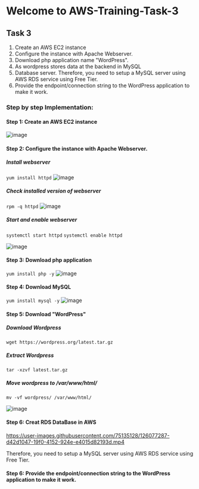 # Welcome to AWS-Training-Task-3


## Task 3
1. Create an AWS EC2 instance
2. Configure the instance with Apache Webserver.
3. Download php application name "WordPress".
4. As wordpress stores data at the backend in MySQL
5. Database server. Therefore, you need to setup a MySQL server using AWS RDS service using Free Tier.
6. Provide the endpoint/connection string to the WordPress application to make it work. 


### Step by step Implementation:
#### Step 1: Create an AWS EC2 instance 

![image](https://user-images.githubusercontent.com/75135128/126073880-2eebc7be-a25c-4bf8-97bb-2c02314f84c2.png)


#### Step 2: Configure the instance with Apache Webserver.
##### Install webserver
```yum install httpd```
![image](https://user-images.githubusercontent.com/75135128/126074053-15da8507-a23a-4c56-afc9-730ad8b92992.png)

##### Check installed version of webserver
```rpm -q httpd```
![image](https://user-images.githubusercontent.com/75135128/126073981-29f7cf52-8cda-4ebf-b665-d53c80d86d1e.png)

##### Start and enable webserver

```systemctl start httpd```
```systemctl enable httpd```

![image](https://user-images.githubusercontent.com/75135128/126074148-76c4ab8e-0310-49cb-a313-4ad14097e751.png)

#### Step 3: Download php application 
```yum install php -y```
![image](https://user-images.githubusercontent.com/75135128/126075935-1afe19c5-6a60-43b0-af02-c9b578c0773f.png)

#### Step 4: Download MySQL
```yum install mysql -y```
![image](https://user-images.githubusercontent.com/75135128/126076040-c206118f-da8e-42c3-8edf-c7554552938b.png)

#### Step 5: Download "WordPress"
##### Download Wordpress
```wget https://wordpress.org/latest.tar.gz```
##### Extract Wordpress
```tar -xzvf latest.tar.gz```

##### Move wordpress to /var/www/html/
```mv -vf wordpress/ /var/www/html/```

![image](https://user-images.githubusercontent.com/75135128/126076343-afc000c0-85f6-4a39-898e-19ddf4254419.png)

#### Step 6: Creat RDS DataBase in AWS



https://user-images.githubusercontent.com/75135128/126077287-d42d1047-19f0-4152-924e-e4015d82193d.mp4



Therefore, you need to setup a MySQL server using AWS RDS service using Free Tier.
#### Step 6: Provide the endpoint/connection string to the WordPress application to make it work. 
